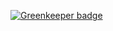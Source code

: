 
[![Greenkeeper badge](https://badges.greenkeeper.io/luciano-jr/PoCLoopBack.svg)](https://greenkeeper.io/)
